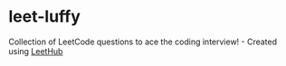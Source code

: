 # leet-luffy
Collection of LeetCode questions to ace the coding interview! - Created using [LeetHub](https://github.com/QasimWani/LeetHub)
